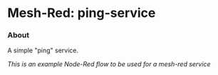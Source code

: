 Mesh-Red: ping-service
============

### About

A simple "ping" service.

*This is an example Node-Red flow to be used for a mesh-red service*